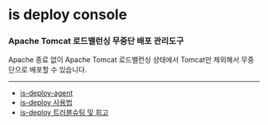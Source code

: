 # is deploy console

### Apache Tomcat 로드밸런싱 무중단 배포 관리도구
Apache 종료 없이 Apache Tomcat 로드밸런싱 상태에서 Tomcat만 제외해서 무중단으로 배포할 수 있습니다.

----

- [is-deploy-agent](https://github.com/danawalab/is-deploy-agent)
- [is-deploy 사용법](https://danawalab.github.io/common/2022/12/21/is-deploy-part1.html)
- [is-deploy 트러블슈팅 및 회고](https://danawalab.github.io/common/2022/12/22/is-deploy-part2.html)